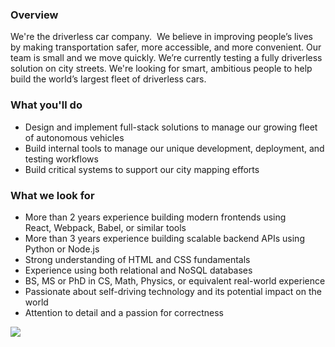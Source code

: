 


### Overview 
We're the driverless car company.  We believe in improving people’s lives by making transportation safer, more accessible, and more convenient. Our team is small and we move quickly. We’re currently testing a fully driverless solution on city streets. We're looking for smart, ambitious people to help build the world’s largest fleet of driverless cars. 

### What you'll do
+ Design and implement full-stack solutions to manage our growing fleet of autonomous vehicles
+ Build internal tools to manage our unique development, deployment, and testing workflows         
+ Build critical systems to support our city mapping efforts 

### What we look for
+ More than 2 years experience building modern frontends using React, Webpack, Babel, or similar tools
+ More than 3 years experience building scalable backend APIs using Python or Node.js
+ Strong understanding of HTML and CSS fundamentals
+ Experience using both relational and NoSQL databases
+ BS, MS or PhD in CS, Math, Physics, or equivalent real-world experience
+ Passionate about self-driving technology and its potential impact on the world
+ Attention to detail and a passion for correctness


[<img src='https://dabuttonfactory.com/button.png?t=Apply&f=Calibri-Bold&ts=24&tc=fff&tshs=1&tshc=000&hp=20&vp=8&c=5&bgt=gradient&bgc=3d85c6&ebgc=073763'>](https://letsrockit.co/users/auth/github?job_id=q3j1axnl-fullstack-engineer-python-react)
